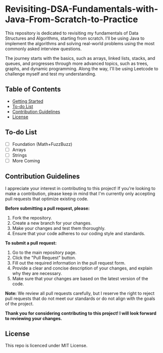 # Revisiting-DSA-Fundamentals-with-Java-From-Scratch-to-Practice
This repository is dedicated to revisiting my fundamentals of Data Structures and Algorithms, starting from scratch. I'll be using Java to implement the algorithms and solving real-world problems using the most commonly asked interview questions.

The journey starts with the basics, such as arrays, linked lists, stacks, and queues, and progresses through more advanced topics, such as trees, graphs, and dynamic programming. Along the way, I'll be using Leetcode to challenge myself and test my understanding.


## Table of Contents
- [Getting Started](#getting-started)
- [To-do List](#to-do-list)
- [Contribution Guidelines](#contribution-guidelines)
- [License](#license)

## To-do List
- [ ] Foundation (Math+FuzzBuzz)
- [ ] Arrays
- [ ] Strings
- [ ] More Coming

## Contribution Guidelines
I appreciate your interest in contributing to this project! If you're looking to make a contribution, please keep in mind that I'm currently only accepting pull requests that optimize existing code.

**Before submitting a pull request, please:**

1. Fork the repository.
2. Create a new branch for your changes.
3. Make your changes and test them thoroughly.
4. Ensure that your code adheres to our coding style and standards.

**To submit a pull request:**

1. Go to the main repository page.
2. Click the "Pull Request" button.
3. Fill out the required information in the pull request form.
4. Provide a clear and concise description of your changes, and explain why they are necessary.
5. Make sure that your changes are based on the latest version of the code.

**Note:** We review all pull requests carefully, but I reserve the right to reject pull requests that do not meet our standards or do not align with the goals of the project.

**Thank you for considering contributing to this project! I will look forward to reviewing your changes.**

## License
This repo is licenced under MIT License.
